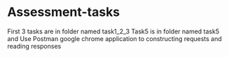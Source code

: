 # Assessment-tasks
First 3 tasks are in folder named task1_2_3
Task5 is in folder named task5 and Use Postman google chrome application to constructing requests and reading responses
